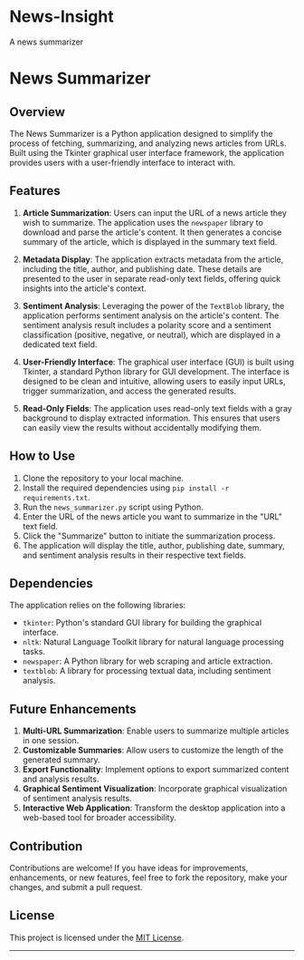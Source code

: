 # News-Insight
A news summarizer

# News Summarizer



## Overview

The News Summarizer is a Python application designed to simplify the process of fetching, summarizing, and analyzing news articles from URLs. Built using the Tkinter graphical user interface framework, the application provides users with a user-friendly interface to interact with.

## Features

1. **Article Summarization**: Users can input the URL of a news article they wish to summarize. The application uses the `newspaper` library to download and parse the article's content. It then generates a concise summary of the article, which is displayed in the summary text field.

2. **Metadata Display**: The application extracts metadata from the article, including the title, author, and publishing date. These details are presented to the user in separate read-only text fields, offering quick insights into the article's context.

3. **Sentiment Analysis**: Leveraging the power of the `TextBlob` library, the application performs sentiment analysis on the article's content. The sentiment analysis result includes a polarity score and a sentiment classification (positive, negative, or neutral), which are displayed in a dedicated text field.

4. **User-Friendly Interface**: The graphical user interface (GUI) is built using Tkinter, a standard Python library for GUI development. The interface is designed to be clean and intuitive, allowing users to easily input URLs, trigger summarization, and access the generated results.

5. **Read-Only Fields**: The application uses read-only text fields with a gray background to display extracted information. This ensures that users can easily view the results without accidentally modifying them.

## How to Use

1. Clone the repository to your local machine.
2. Install the required dependencies using `pip install -r requirements.txt`.
3. Run the `news_summarizer.py` script using Python.
4. Enter the URL of the news article you want to summarize in the "URL" text field.
5. Click the "Summarize" button to initiate the summarization process.
6. The application will display the title, author, publishing date, summary, and sentiment analysis results in their respective text fields.

## Dependencies

The application relies on the following libraries:

- `tkinter`: Python's standard GUI library for building the graphical interface.
- `nltk`: Natural Language Toolkit library for natural language processing tasks.
- `newspaper`: A Python library for web scraping and article extraction.
- `textblob`: A library for processing textual data, including sentiment analysis.

## Future Enhancements

1. **Multi-URL Summarization**: Enable users to summarize multiple articles in one session.
2. **Customizable Summaries**: Allow users to customize the length of the generated summary.
3. **Export Functionality**: Implement options to export summarized content and analysis results.
4. **Graphical Sentiment Visualization**: Incorporate graphical visualization of sentiment analysis results.
5. **Interactive Web Application**: Transform the desktop application into a web-based tool for broader accessibility.

## Contribution

Contributions are welcome! If you have ideas for improvements, enhancements, or new features, feel free to fork the repository, make your changes, and submit a pull request.

## License

This project is licensed under the [MIT License](LICENSE).

---


